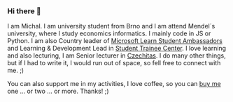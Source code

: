 ### Hi there 👋

I am Michal. I am university student from Brno and I am attend Mendel´s university, where I study economics informatics. I mainly code in JS or Python. I am also Country leader of  [Microsoft Learn Student Ambassadors](https://studentambassadors.microsoft.com/ "Microsoft Learn Student Ambassadors's Homepage") and Learning & Development Lead in [Student Trainee Center](https://www.microsoft.com/cs-cz/education/students/stc/default.aspx "Student Trainee Center's Homepage"). I love learning and also lecturing, I am Senior lecturer in [Czechitas](https://www.czechitas.cz/en/ "Czechitas's Homepage"). I do many other things, but if I had to write it, I would run out of space, so fell free to connect with me. ;) 

You can also support me in my activities, I love coffee, so you can [buy me](https://www.buymeacoffee.com/aellopos "BUY ME A COFFEE?!?") one ... or two ... or more. Thanks! ;)

<!--
**aellopos/aellopos** is a ✨ _special_ ✨ repository because its `README.md` (this file) appears on your GitHub profile.

Here are some ideas to get you started:

- 🔭 I’m currently working on ...
- 🌱 I’m currently learning ...
- 👯 I’m looking to collaborate on ...
- 🤔 I’m looking for help with ...
- 💬 Ask me about ...
- 📫 How to reach me: ...
- 😄 Pronouns: ...
- ⚡ Fun fact: ...
-->
